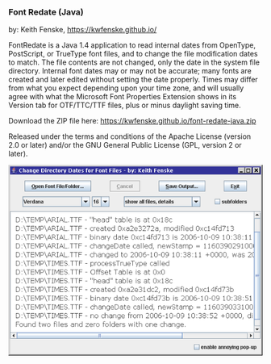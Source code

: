 
### Font Redate (Java)

by: Keith Fenske, https://kwfenske.github.io/

FontRedate is a Java 1.4 application to read internal dates from OpenType,
PostScript, or TrueType font files, and to change the file modification dates
to match. The file contents are not changed, only the date in the system file
directory. Internal font dates may or may not be accurate; many fonts are
created and later edited without setting the date properly. Times may differ
from what you expect depending upon your time zone, and will usually agree with
what the Microsoft Font Properties Extension shows in its Version tab for
OTF/TTC/TTF files, plus or minus daylight saving time.

Download the ZIP file here: https://kwfenske.github.io/font-redate-java.zip

Released under the terms and conditions of the Apache License (version 2.0 or
later) and/or the GNU General Public License (GPL, version 2 or later).

![Font Redate (Java) sample program image](FontRedate3.gif)
